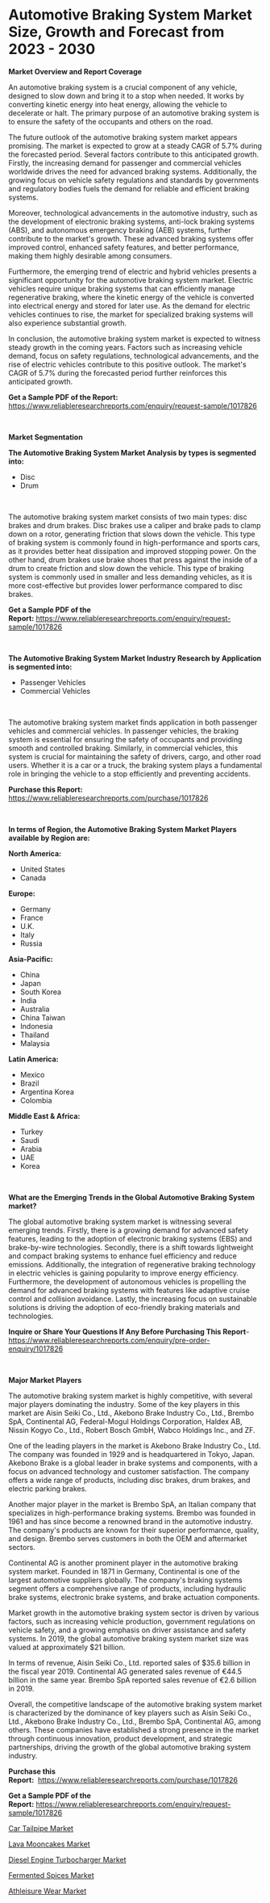 <p><h1>Automotive Braking System Market Size, Growth and Forecast from 2023 - 2030</h1></p><p><strong>Market Overview and Report Coverage</strong></p>
<p><p>An automotive braking system is a crucial component of any vehicle, designed to slow down and bring it to a stop when needed. It works by converting kinetic energy into heat energy, allowing the vehicle to decelerate or halt. The primary purpose of an automotive braking system is to ensure the safety of the occupants and others on the road.</p><p>The future outlook of the automotive braking system market appears promising. The market is expected to grow at a steady CAGR of 5.7% during the forecasted period. Several factors contribute to this anticipated growth. Firstly, the increasing demand for passenger and commercial vehicles worldwide drives the need for advanced braking systems. Additionally, the growing focus on vehicle safety regulations and standards by governments and regulatory bodies fuels the demand for reliable and efficient braking systems.</p><p>Moreover, technological advancements in the automotive industry, such as the development of electronic braking systems, anti-lock braking systems (ABS), and autonomous emergency braking (AEB) systems, further contribute to the market's growth. These advanced braking systems offer improved control, enhanced safety features, and better performance, making them highly desirable among consumers.</p><p>Furthermore, the emerging trend of electric and hybrid vehicles presents a significant opportunity for the automotive braking system market. Electric vehicles require unique braking systems that can efficiently manage regenerative braking, where the kinetic energy of the vehicle is converted into electrical energy and stored for later use. As the demand for electric vehicles continues to rise, the market for specialized braking systems will also experience substantial growth.</p><p>In conclusion, the automotive braking system market is expected to witness steady growth in the coming years. Factors such as increasing vehicle demand, focus on safety regulations, technological advancements, and the rise of electric vehicles contribute to this positive outlook. The market's CAGR of 5.7% during the forecasted period further reinforces this anticipated growth.</p></p>
<p><strong>Get a Sample PDF of the Report:</strong> <a href="https://www.reliableresearchreports.com/enquiry/request-sample/1017826">https://www.reliableresearchreports.com/enquiry/request-sample/1017826</a></p>
<p>&nbsp;</p>
<p><strong>Market Segmentation</strong></p>
<p><strong>The Automotive Braking System Market Analysis by types is segmented into:</strong></p>
<p><ul><li>Disc</li><li>Drum</li></ul></p>
<p>&nbsp;</p>
<p><p>The automotive braking system market consists of two main types: disc brakes and drum brakes. Disc brakes use a caliper and brake pads to clamp down on a rotor, generating friction that slows down the vehicle. This type of braking system is commonly found in high-performance and sports cars, as it provides better heat dissipation and improved stopping power. On the other hand, drum brakes use brake shoes that press against the inside of a drum to create friction and slow down the vehicle. This type of braking system is commonly used in smaller and less demanding vehicles, as it is more cost-effective but provides lower performance compared to disc brakes.</p></p>
<p><strong>Get a Sample PDF of the Report:</strong>&nbsp;<a href="https://www.reliableresearchreports.com/enquiry/request-sample/1017826">https://www.reliableresearchreports.com/enquiry/request-sample/1017826</a></p>
<p>&nbsp;</p>
<p><strong>The Automotive Braking System Market Industry Research by Application is segmented into:</strong></p>
<p><ul><li>Passenger Vehicles</li><li>Commercial Vehicles</li></ul></p>
<p>&nbsp;</p>
<p><p>The automotive braking system market finds application in both passenger vehicles and commercial vehicles. In passenger vehicles, the braking system is essential for ensuring the safety of occupants and providing smooth and controlled braking. Similarly, in commercial vehicles, this system is crucial for maintaining the safety of drivers, cargo, and other road users. Whether it is a car or a truck, the braking system plays a fundamental role in bringing the vehicle to a stop efficiently and preventing accidents.</p></p>
<p><strong>Purchase this Report:</strong>&nbsp; <a href="https://www.reliableresearchreports.com/purchase/1017826">https://www.reliableresearchreports.com/purchase/1017826</a></p>
<p>&nbsp;</p>
<p><strong>In terms of Region, the Automotive Braking System Market Players available by Region are:</strong></p>
<p>
    <p> <strong> North America: </strong>
        <ul>
            <li>United States</li>
            <li>Canada</li>
        </ul>
        </p> 
    <p> <strong> Europe: </strong>
        <ul>
            <li>Germany</li>
            <li>France</li>
            <li>U.K.</li>
            <li>Italy</li>
            <li>Russia</li>
        </ul>
        </p> 
    <p> <strong> Asia-Pacific: </strong>
        <ul>
            <li>China</li>
            <li>Japan</li>
            <li>South Korea</li>
            <li>India</li>
            <li>Australia</li>
            <li>China Taiwan</li>
            <li>Indonesia</li>
            <li>Thailand</li>
            <li>Malaysia</li>
        </ul>
        </p> 
    <p> <strong> Latin America: </strong>
        <ul>
            <li>Mexico</li>
            <li>Brazil</li>
            <li>Argentina Korea</li>
            <li>Colombia</li>
        </ul>
        </p> 
    <p> <strong> Middle East & Africa: </strong>
        <ul>
            <li>Turkey</li>
            <li>Saudi</li>
            <li>Arabia</li>
            <li>UAE</li>
            <li>Korea</li>
        </ul>
    </p>
    </p>
<p>&nbsp;</p>
<p><strong>What are the Emerging Trends in the Global Automotive Braking System market?</strong></p>
<p><p>The global automotive braking system market is witnessing several emerging trends. Firstly, there is a growing demand for advanced safety features, leading to the adoption of electronic braking systems (EBS) and brake-by-wire technologies. Secondly, there is a shift towards lightweight and compact braking systems to enhance fuel efficiency and reduce emissions. Additionally, the integration of regenerative braking technology in electric vehicles is gaining popularity to improve energy efficiency. Furthermore, the development of autonomous vehicles is propelling the demand for advanced braking systems with features like adaptive cruise control and collision avoidance. Lastly, the increasing focus on sustainable solutions is driving the adoption of eco-friendly braking materials and technologies.</p></p>
<p><strong>Inquire or Share Your Questions If Any Before Purchasing This Report</strong>- <a href="https://www.reliableresearchreports.com/enquiry/pre-order-enquiry/1017826">https://www.reliableresearchreports.com/enquiry/pre-order-enquiry/1017826</a></p>
<p>&nbsp;</p>
<p><strong>Major Market Players</strong></p>
<p><p>The automotive braking system market is highly competitive, with several major players dominating the industry. Some of the key players in this market are Aisin Seiki Co., Ltd., Akebono Brake Industry Co., Ltd., Brembo SpA, Continental AG, Federal-Mogul Holdings Corporation, Haldex AB, Nissin Kogyo Co., Ltd., Robert Bosch GmbH, Wabco Holdings Inc., and ZF.</p><p>One of the leading players in the market is Akebono Brake Industry Co., Ltd. The company was founded in 1929 and is headquartered in Tokyo, Japan. Akebono Brake is a global leader in brake systems and components, with a focus on advanced technology and customer satisfaction. The company offers a wide range of products, including disc brakes, drum brakes, and electric parking brakes.</p><p>Another major player in the market is Brembo SpA, an Italian company that specializes in high-performance braking systems. Brembo was founded in 1961 and has since become a renowned brand in the automotive industry. The company's products are known for their superior performance, quality, and design. Brembo serves customers in both the OEM and aftermarket sectors.</p><p>Continental AG is another prominent player in the automotive braking system market. Founded in 1871 in Germany, Continental is one of the largest automotive suppliers globally. The company's braking systems segment offers a comprehensive range of products, including hydraulic brake systems, electronic brake systems, and brake actuation components.</p><p>Market growth in the automotive braking system sector is driven by various factors, such as increasing vehicle production, government regulations on vehicle safety, and a growing emphasis on driver assistance and safety systems. In 2019, the global automotive braking system market size was valued at approximately $21 billion.</p><p>In terms of revenue, Aisin Seiki Co., Ltd. reported sales of $35.6 billion in the fiscal year 2019. Continental AG generated sales revenue of €44.5 billion in the same year. Brembo SpA reported sales revenue of €2.6 billion in 2019.</p><p>Overall, the competitive landscape of the automotive braking system market is characterized by the dominance of key players such as Aisin Seiki Co., Ltd., Akebono Brake Industry Co., Ltd., Brembo SpA, Continental AG, among others. These companies have established a strong presence in the market through continuous innovation, product development, and strategic partnerships, driving the growth of the global automotive braking system industry.</p></p>
<p><strong>Purchase this Report:</strong>&nbsp;&nbsp;<a href="https://www.reliableresearchreports.com/purchase/1017826">https://www.reliableresearchreports.com/purchase/1017826</a></p>
<p></p>
<p><strong>Get a Sample PDF of the Report:</strong>&nbsp;<a href="https://www.reliableresearchreports.com/enquiry/request-sample/1017826">https://www.reliableresearchreports.com/enquiry/request-sample/1017826</a></p>
<p><p><a href="https://github.com/PeterParrish5/Market-Research-Report-List-1/blob/main/car-tailpipe-market.md">Car Tailpipe Market</a></p><p><a href="https://www.linkedin.com/pulse/lava-mooncakes-market-size-share-amp-trends-analysis-report-a5m4e/">Lava Mooncakes Market</a></p><p><a href="https://github.com/WillieWoodard/Market-Research-Report-List-1/blob/main/diesel-engine-turbocharger-market.md">Diesel Engine Turbocharger Market</a></p><p><a href="https://www.linkedin.com/pulse/fermented-spices-market-share-amp-new-trends-analysis-zqove/">Fermented Spices Market</a></p><p><a href="https://medium.com/@thesjenney10210/athleisure-wear-market-research-report-its-history-and-forecast-2023-to-2030-4cc010af9954">Athleisure Wear Market</a></p></p>